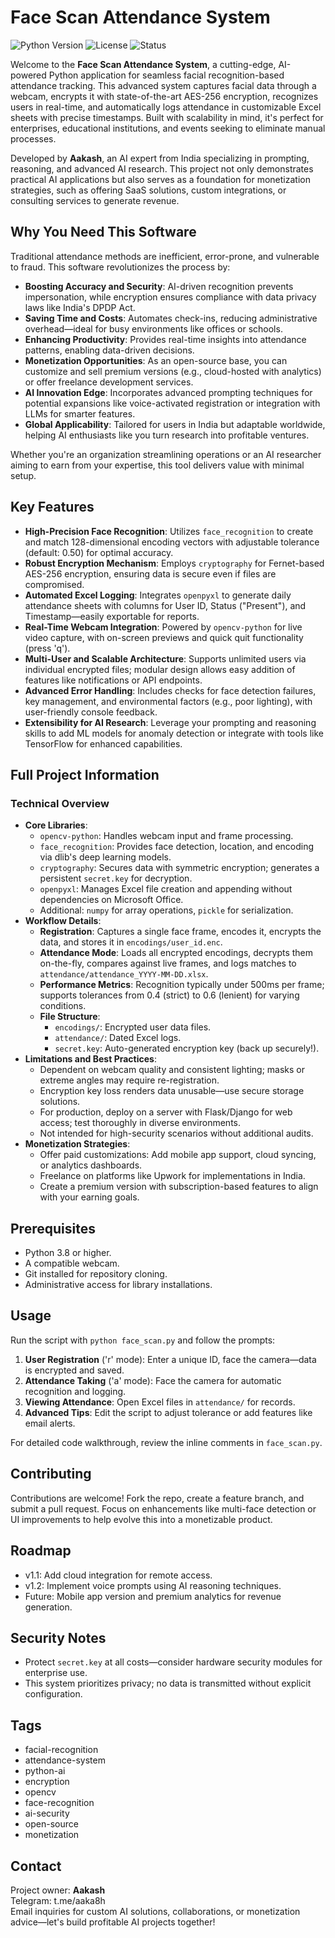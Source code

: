 # Face Scan Attendance System

<img src="https://img.shields.io/badge/Python-3.8%2B-blue" alt="Python Version"> <img src="https://img.shields.io/badge/License-MIT-green" alt="License"> <img src="https://img.shields.io/badge/Status-Active-brightgreen" alt="Status">

Welcome to the **Face Scan Attendance System**, a cutting-edge, AI-powered Python application for seamless facial recognition-based attendance tracking. This advanced system captures facial data through a webcam, encrypts it with state-of-the-art AES-256 encryption, recognizes users in real-time, and automatically logs attendance in customizable Excel sheets with precise timestamps. Built with scalability in mind, it's perfect for enterprises, educational institutions, and events seeking to eliminate manual processes.

Developed by **Aakash**, an AI expert from India specializing in prompting, reasoning, and advanced AI research. This project not only demonstrates practical AI applications but also serves as a foundation for monetization strategies, such as offering SaaS solutions, custom integrations, or consulting services to generate revenue.

## Why You Need This Software
Traditional attendance methods are inefficient, error-prone, and vulnerable to fraud. This software revolutionizes the process by:
- **Boosting Accuracy and Security**: AI-driven recognition prevents impersonation, while encryption ensures compliance with data privacy laws like India's DPDP Act.
- **Saving Time and Costs**: Automates check-ins, reducing administrative overhead—ideal for busy environments like offices or schools.
- **Enhancing Productivity**: Provides real-time insights into attendance patterns, enabling data-driven decisions.
- **Monetization Opportunities**: As an open-source base, you can customize and sell premium versions (e.g., cloud-hosted with analytics) or offer freelance development services.
- **AI Innovation Edge**: Incorporates advanced prompting techniques for potential expansions like voice-activated registration or integration with LLMs for smarter features.
- **Global Applicability**: Tailored for users in India but adaptable worldwide, helping AI enthusiasts like you turn research into profitable ventures.

Whether you're an organization streamlining operations or an AI researcher aiming to earn from your expertise, this tool delivers value with minimal setup.

## Key Features
- **High-Precision Face Recognition**: Utilizes `face_recognition` to create and match 128-dimensional encoding vectors with adjustable tolerance (default: 0.50) for optimal accuracy.
- **Robust Encryption Mechanism**: Employs `cryptography` for Fernet-based AES-256 encryption, ensuring data is secure even if files are compromised.
- **Automated Excel Logging**: Integrates `openpyxl` to generate daily attendance sheets with columns for User ID, Status ("Present"), and Timestamp—easily exportable for reports.
- **Real-Time Webcam Integration**: Powered by `opencv-python` for live video capture, with on-screen previews and quick quit functionality (press 'q').
- **Multi-User and Scalable Architecture**: Supports unlimited users via individual encrypted files; modular design allows easy addition of features like notifications or API endpoints.
- **Advanced Error Handling**: Includes checks for face detection failures, key management, and environmental factors (e.g., poor lighting), with user-friendly console feedback.
- **Extensibility for AI Research**: Leverage your prompting and reasoning skills to add ML models for anomaly detection or integrate with tools like TensorFlow for enhanced capabilities.

## Full Project Information
### Technical Overview
- **Core Libraries**:
  - `opencv-python`: Handles webcam input and frame processing.
  - `face_recognition`: Provides face detection, location, and encoding via dlib's deep learning models.
  - `cryptography`: Secures data with symmetric encryption; generates a persistent `secret.key` for decryption.
  - `openpyxl`: Manages Excel file creation and appending without dependencies on Microsoft Office.
  - Additional: `numpy` for array operations, `pickle` for serialization.
- **Workflow Details**:
  - **Registration**: Captures a single face frame, encodes it, encrypts the data, and stores it in `encodings/user_id.enc`.
  - **Attendance Mode**: Loads all encrypted encodings, decrypts them on-the-fly, compares against live frames, and logs matches to `attendance/attendance_YYYY-MM-DD.xlsx`.
  - **Performance Metrics**: Recognition typically under 500ms per frame; supports tolerances from 0.4 (strict) to 0.6 (lenient) for varying conditions.
  - **File Structure**:
    - `encodings/`: Encrypted user data files.
    - `attendance/`: Dated Excel logs.
    - `secret.key`: Auto-generated encryption key (back up securely!).
- **Limitations and Best Practices**:
  - Dependent on webcam quality and consistent lighting; masks or extreme angles may require re-registration.
  - Encryption key loss renders data unusable—use secure storage solutions.
  - For production, deploy on a server with Flask/Django for web access; test thoroughly in diverse environments.
  - Not intended for high-security scenarios without additional audits.
- **Monetization Strategies**:
  - Offer paid customizations: Add mobile app support, cloud syncing, or analytics dashboards.
  - Freelance on platforms like Upwork for implementations in India.
  - Create a premium version with subscription-based features to align with your earning goals.

## Prerequisites
- Python 3.8 or higher.
- A compatible webcam.
- Git installed for repository cloning.
- Administrative access for library installations.


## Usage
Run the script with `python face_scan.py` and follow the prompts:
1. **User Registration** ('r' mode): Enter a unique ID, face the camera—data is encrypted and saved.
2. **Attendance Taking** ('a' mode): Face the camera for automatic recognition and logging.
3. **Viewing Attendance**: Open Excel files in `attendance/` for records.
4. **Advanced Tips**: Edit the script to adjust tolerance or add features like email alerts.

For detailed code walkthrough, review the inline comments in `face_scan.py`.

## Contributing
Contributions are welcome! Fork the repo, create a feature branch, and submit a pull request. Focus on enhancements like multi-face detection or UI improvements to help evolve this into a monetizable product.

## Roadmap
- v1.1: Add cloud integration for remote access.
- v1.2: Implement voice prompts using AI reasoning techniques.
- Future: Mobile app version and premium analytics for revenue generation.

## Security Notes
- Protect `secret.key` at all costs—consider hardware security modules for enterprise use.
- This system prioritizes privacy; no data is transmitted without explicit configuration.

## Tags
- facial-recognition
- attendance-system
- python-ai
- encryption
- opencv
- face-recognition
- ai-security
- open-source
- monetization

## Contact
Project owner: **Aakash**  
Telegram: t.me/aaka8h  
Email inquiries for custom AI solutions, collaborations, or monetization advice—let's build profitable AI projects together!

